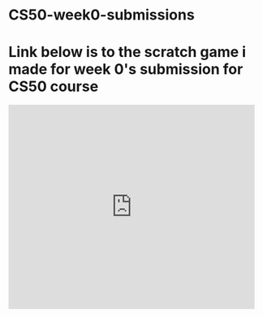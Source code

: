 # CS50-week0-submissions
# Link below is to the scratch game i made for week 0's submission for CS50 course
<iframe src="https://scratch.mit.edu/projects/654802963/embed" allowtransparency="true" width="485" height="402" frameborder="0" scrolling="no" allowfullscreen></iframe>
